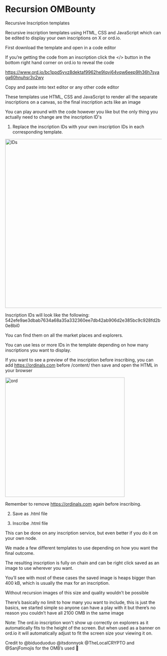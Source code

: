 # Recursion OMBounty
 Recursive Inscription templates

Recursive inscription templates using HTML, CSS and JavaScript which can be edited to display your own inscriptions on X or ord.io.

First download the template and open in a code editor

If you’re getting the code from an inscription click the </> button in the bottom right hand corner on ord.io to reveal the code

https://www.ord.io/bc1ppd5yvz8dektaf9962he9lqvj64vqw6eep9lh36h7syaga60hnuhsr3v2wy

Copy and paste into text editor or any other code editor 

These templates use HTML, CSS and JavaScript to render all the separate inscriptions on a canvas, so the final inscription acts like an image 

You can play around with the code however you like but the only thing you actually need to change are the inscription ID's 


1. Replace the inscription IDs with your own inscription IDs in each corresponding template.

<img width="543" alt="IDs" src="https://github.com/sanj770/Recursion-OMBounty/assets/118575190/5b7c65dd-d13c-4973-a74a-92aab67238aa">


  Inscription IDs will look like the following: 542efe9ae3dbab7634a68a35a332360ee7db42ab906d2e385bc9c928fd2b0e8bi0

  You can find them on all the market places and explorers.

  You can use less or more IDs in the template depending on how many inscriptions you want to display.

  If you want to see a preview of the inscription before inscribing, you can add https://ordinals.com before /content/ then save and open the HTML in your browser

<img width="384" alt="ord" src="https://github.com/sanj770/Recursion-OMBounty/assets/118575190/f0bffad9-6ffb-4308-80f5-74ef8a04b049">

 
Remember to remove https://ordinals.com again before inscribing.

2. Save as .html file

3. Inscribe .html file

This can be done on any inscription service, but even better if you do it on your own node.

We made a few different templates to use depending on how you want the final outcome.


The resulting inscription is fully on chain and can be right click saved as an image to use wherever you want. 

You’ll see with most of these cases the saved image is heaps bigger than 400 kB, which is usually the max for an inscription.

Without recursion images of this size and quality wouldn’t be possible 

There’s basically no limit to how many you want to include, this is just the basics, we started simple so anyone can have a play with it but there’s no reason you couldn’t have all 2100 OMB in the same image 

   Note: The ord.io inscription won't show up correctly on explorers as it automatically fits to the height of the screen. But when used as a banner on ord.io it will automatically adjust to fit the screen size your viewing it on.

   Credit to @biduoduoduo @itsdonnyok @TheLocalCRYPTO and @SanjFomojis for the OMB’s used 🫡
